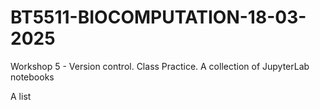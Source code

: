 # BT5511-BIOCOMPUTATION-18-03-2025
Workshop 5 - Version control. Class Practice. A collection of JupyterLab notebooks

A list
